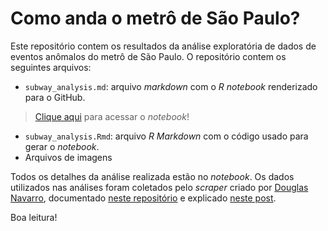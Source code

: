 # Como anda o metrô de São Paulo?
Este repositório contem os resultados da análise exploratória de dados de eventos anômalos do metrô de São Paulo.
O repositório contem os seguintes arquivos:

* `subway_analysis.md`: arquivo *markdown* com o *R notebook* renderizado para o GitHub.

> [Clique aqui](subway_analysis.md) para acessar o *notebook*!

* `subway_analysis.Rmd`: arquivo *R Markdown* com o código usado para gerar o *notebook*.
* Arquivos de imagens

Todos os detalhes da análise realizada estão no *notebook*. Os dados utilizados nas análises foram coletados pelo *scraper* criado por 
[Douglas Navarro](https://github.com/douglasnavarro), documentado 
[neste repositório](https://github.com/douglasnavarro/sp-subway-scraper) e explicado 
[neste post](https://towardsdatascience.com/building-a-dataset-for-the-s%C3%A3o-paulo-subway-operation-2d8c5a430688).

Boa leitura!